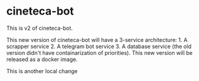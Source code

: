 # cineteca-bot

This is v2 of cineteca-bot.

This new version of cineteca-bot will have a 3-service architecture:
    1. A scrapper service
    2. A telegram bot service
    3. A database service
(the old version didn't have containarization of priorities). This new version will be released as a docker image.

This is another local change